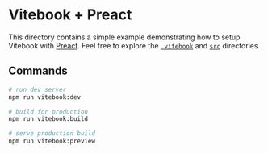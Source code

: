 # Vitebook + Preact

This directory contains a simple example demonstrating how to setup Vitebook with
[Preact](https://preactjs.com). Feel free to explore the [`.vitebook`](./.vitebook) and
[`src`](./src) directories.

## Commands

```bash
# run dev server
npm run vitebook:dev

# build for production
npm run vitebook:build

# serve production build
npm run vitebook:preview
```
